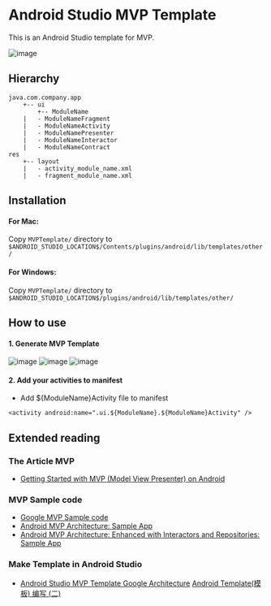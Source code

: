 # Android Studio MVP Template

This is an Android Studio template for MVP. 

![image](https://miro.medium.com/max/700/0*4E8U5YuG22bLp4h8.)

## Hierarchy

```
java.com.company.app
	+-- ui
    	+-- ModuleName
	|	- ModuleNameFragment
	|	- ModuleNameActivity
	|	- ModuleNamePresenter
	|	- ModuleNameInteractor
	|	- ModuleNameContract
res
	+-- layout
	|	- activity_module_name.xml
	|	- fragment_module_name.xml
```

## Installation

#### For Mac:

Copy `MVPTemplate/` directory to `$ANDROID_STUDIO_LOCATION$/Contents/plugins/android/lib/templates/other/`

#### For Windows:

Copy `MVPTemplate/` directory to `$ANDROID_STUDIO_LOCATION$/plugins/android/lib/templates/other/`

## How to use

#### 1. Generate MVP Template
![image](https://drive.google.com/uc?export=view&id=15esxyryuWLJvFG5XAQRF3fpsWc8qBagZ)
![image](https://drive.google.com/uc?export=view&id=1TiAXQbhri88kpfxXg4dGLjTiC8XBMAWO)
![image](https://drive.google.com/uc?export=view&id=1zuuPlIVYyU8WxILklXdGaYorEfh9NMr8)


#### 2. Add your activities to manifest
* Add ${ModuleName}Activity file to manifest
```
<activity android:name=".ui.${ModuleName}.${ModuleName}Activity" />
```

## Extended reading
### The Article MVP
* [Getting Started with MVP (Model View Presenter) on Android](https://github.com/googlesamples/android-architecture/tree/todo-mvp-kotlin)

### MVP Sample code
* [Google MVP Sample code](https://github.com/googlesamples/android-architecture/tree/todo-mvp-kotlin)
* [Android MVP Architecture: Sample App](https://github.com/MindorksOpenSource/android-mvp-architecture)
* [Android MVP Architecture: Enhanced with Interactors and Repositories: Sample App](https://github.com/MindorksOpenSource/android-mvp-interactor-architecture)

### Make Template in Android Studio
* [Android Studio MVP Template Google Architecture](https://proandroiddev.com/android-studio-mvp-template-google-architecture-29c93a940341)
[Android Template(模板) 编写 (二)](https://www.jianshu.com/p/b53e89ea5ea5)

